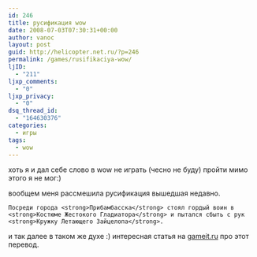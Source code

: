 ```yaml
---
id: 246
title: русификация wow
date: 2008-07-03T07:30:31+00:00
author: vanoc
layout: post
guid: http://helicopter.net.ru/?p=246
permalink: /games/rusifikaciya-wow/
ljID:
  - "211"
ljxp_comments:
  - "0"
ljxp_privacy:
  - "0"
dsq_thread_id:
  - "164630376"
categories:
  - игры
tags:
  - wow
---
```

хоть я и дал себе слово в wow не играть (чесно не буду) пройти мимо этого я не мог:)

вообщем меня рассмешила русификация вышедшая недавно.
  
`Посреди города <strong>Прибамбасска</strong> стоял гордый воин в <strong>Костюме Жестокого Гладиатора</strong> и пытался сбыть с рук <strong>Кружку Летающего Зайцелопа</strong>.`
  
и так далее в таком же духе :) интересная статья на [gameit.ru](http://gameit.ru/entry/russian_wow.html) про этот перевод.